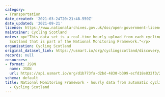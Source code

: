 ```yaml
---
category:
- Transportation
date_created: '2021-03-24T20:21:48.559Z'
date_updated: '2021-09-21'
license: https://www.nationalarchives.gov.uk/doc/open-government-licence/version/3/
maintainer: Cycling Scotland
notes: <p>"This data set is a real-time hourly upload from each cycling counter across
  Scotland that is part of the National Monitoring Framework."</p>
organization: Cycling Scotland
original_dataset_link: https://usmart.io/org/cyclingscotland/discovery/discovery-view-detail/7ffbe5d6-fa13-4352-829d-0bb0a58e3355
records: null
resources:
- format: JSON
  name: JSON
  url: https://api.usmart.io/org/d1b773fa-d2bd-4830-b399-ecfd18e832f3/208316af-3d06-4b86-83e9-2cf025393d1c/1/urql
schema: default
title: National Monitoring Framework - hourly data from automatic cycling counters
  - Cycling Scotland
---
```

